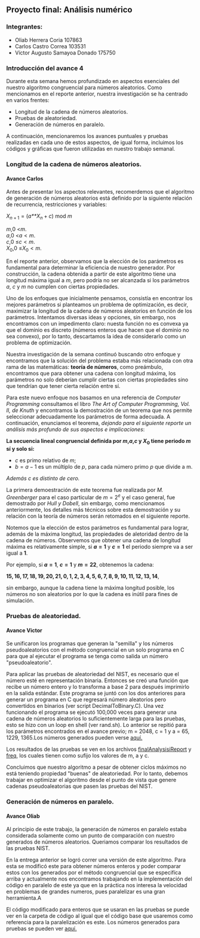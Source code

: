 Proyecto final: Análisis numérico
---------------------------------

### Integrantes:

-   Oliab Herrera Coria 107863
-   Carlos Castro Correa 103531
-   Víctor Augusto Samayoa Donado 175750

### Introducción del avance 4

Durante esta semana hemos profundizado en aspectos esenciales del
nuestro algoritmo congruencial para números aleatorios. Como mencionamos
en el reporte anterior, nuestra investigación se ha centrado en varios
frentes:

-   Longitud de la cadena de números aleatorios.
-   Pruebas de aleatoriedad.
-   Generación de números en paralelo.

A continuación, mencionaremos los avances puntuales y pruebas realizadas
en cada uno de estos aspectos, de igual forma, incluimos los códigos y
gráficas que fueron utilizadas en nuestro trabajo semanal.

### Longitud de la cadena de números aleatorios.

#### Avance Carlos

Antes de presentar los aspectos relevantes, recomerdemos que el
algoritmo de generación de números aleatorios está definido por la
siguiente relación de recurrencia, restricciones y variables:

*X*<sub>*n* + 1</sub> = (*a**X*<sub>*n*</sub> + *c*) mod *m*

*m*,0 &lt;*m*.  
*a*,0 &lt;*a* &lt; *m*.  
*c*,0 ≤*c* &lt; *m*.  
*X*<sub>0</sub>,0 ≤*X*<sub>0</sub> &lt; *m*.

En el reporte anterior, observamos que la elección de los parámetros es
fundamental para determinar la eficiencia de nuestro generador. Por
construcción, la cadena obtenida a partir de este algoritmo tiene una
longitud máxima igual a *m*, pero podría no ser alcanzada si los
parámetros *a*, *c* y *m* no cumplen con ciertas propiedades.

Uno de los enfoques que inicialmente pensamos, consistía en encontrar
los mejores parámetros si planteamos un problema de optimización, es
decir, maximizar la longitud de la cadena de números aleatorios en
función de los parámetros. Intentamos diversas ideas y opciones, sin
embargo, nos encontramos con un impedimento claro: nuesta función no es
convexa ya que el dominio es discreto (números enteros que hacen que el
dominio no sea convexo), por lo tanto, descartamos la idea de
considerarlo como un problema de optimización.

Nuestra investigación de la semana continuó buscando otro enfoque y
encontramos que la solución del problema estaba más relacionada con otra
rama de las matemáticas: **teoría de números**, como preámbulo,
encontramos que para obtener una cadena con longitud máxima, los
parámetros no solo deberían cumplir ciertas con ciertas propiedades sino
que tendrían que tener cierta relación entre sí.

Para este nuevo enfoque nos basamos en una referencia de *Computer
Programming* consultamos el libro *The Art of Computer Programming, Vol.
II, de Knuth* y encontramos la demostración de un teorema que nos
permite seleccionar adecuadamente los parámetros de forma adecuada. A
continuación, enunciamos el teorema, *dejando para el siguiente reporte
un análisis más profundo de sus aspectos e implicaciones*:

**La secuencia lineal congruencial definida por *m*,*a*,*c* y
*X*<sub>0</sub> tiene periodo *m* sí y solo si:**

-   *c* es primo relativo de *m*;
-   *b* = *a* − 1 es un múltiplo de *p*, para cada número primo *p* que
    divide a m.

*Además c es distinto de cero.*

La primera demoestración de este teorema fue realizada por *M.
Greenberger* para el caso particular de *m* = 2<sup>*e*</sup> y el caso
general, fue demostrado por *Hull y Dobell*, sin embargo, como
mencionamos anteriormente, los detalles más técnicos sobre esta
demostración y su relación con la teoría de números serán retomados en
el siguiente reporte.

Notemos que la elección de estos parámetros es fundamental para lograr,
además de la máxima longitud, las propiedades de aletoridad dentro de la
cadena de números. Observemos que obtener una cadena de longitud máxima
es relativamente simple, si ***a* = 1** y ***c* = 1** el periodo siempre
va a ser igual a **1**.

Por ejemplo, si ***a* = 1**, ***c* = 1** y ***m* = 22**, obtenemos la
cadena:

**15, 16, 17, 18, 19, 20, 21, 0, 1, 2, 3, 4, 5, 6, 7, 8, 9, 10, 11, 12, 13, 14**,

sin embargo, aunque la cadena tiene la máxima longitud posible, los
números no son aleatorios por lo que la cadena es inútil para fines de
simulación.

### Pruebas de aleatoriedad.

#### Avance Victor

Se unificaron los programas que generan la "semilla" y los números
pseudoaleatorios con el método congruencial en un solo programa en C
para que al ejecutar el programa se tenga como salida un número
"pseudoaleatorio".

Para aplicar las pruebas de aleatoriedad del NIST, es necesario que el
número esté en representación binaria. Entonces se creó una función que
recibe un número entero y lo transforma a base 2 para después imprimirlo
en la salida estándar. Este programa se juntó con los dos anteriores
para generar un programa en C que regresará número aleatorios pero
convertidos en binarios (ver script DecimalToBinary.C). Una vez
funcionando el programa se ejecutó 100,000 veces para generar una cadena
de números aleatorios lo suficientemente larga para las pruebas, esto se
hizo con un loop en shell (ver rand.sh). Lo anterior se repitió para los
parámetros encontrados en el avance previo; m = 2048, c = 1 y a = 65,
1229, 1365.Los números generados pueden verse
[aquí.](https://drive.google.com/open?id=1nVI6XT4NMOQAzmtz8QnFogb1a0MfRHSq)

Los resultados de las pruebas se ven en los archivos
[finalAnalysisiReport](https://drive.google.com/open?id=17OI55U7bqcRxCqyJjQgVzoUzSvfXxKt7)
y
[freq](https://drive.google.com/open?id=1s9MvT_l9cFVe8oieFW1cTYpbG2nirlxp),
los cuales tienen como sufijo los valores de m, a y c.

Concluimos que nuestro algoritmo a pesar de obtener ciclos máximos no
está teniendo propiedad "buenas" de aleatoriedad. Por lo tanto, debemos
trabajar en optimizar el algoritmo desde el punto de vista que genere
cadenas pseudoaleatorias que pasen las pruebas del NIST.

### Generación de números en paralelo.

#### Avance Oliab

Al principio de este trabajo, la generación de números en paralelo
estaba considerada solamente como un punto de comparación con nuestro
generados de números aleatorios. Queriamos comparar los resultados de
las pruebas NIST.

En la entrega anterior se logró correr una versión de este algoritmo.
Para esta se modificó este para obtener números enteros y poder comparar
estos con los generados por el método congruencial que se especifíca
arriba y actualmente nos encontramos trabajando en la implementación del
código en paralelo de este ya que en la práctica nos interesa la
velocidad en problemas de grandes numeros, pues paralelizar es una gran
herramienta.A

El código modificado para enteros que se usaran en las pruebas se puede
ver en la carpeta de código al igual que el código base que usaremos
como referencia para la paralelización es este. Los números generados
para pruebas se pueden ver
[aquí.](https://drive.google.com/open?id=1nVI6XT4NMOQAzmtz8QnFogb1a0MfRHSq)
